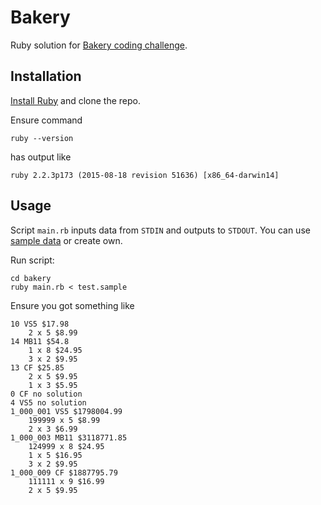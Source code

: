 # Bakery
Ruby solution for [Bakery coding challenge](Codingchallenge.pdf).

## Installation

[Install Ruby](https://www.ruby-lang.org/en/documentation/installation/) and
clone the repo.

Ensure command
```console
ruby --version
```
has output like
```console
ruby 2.2.3p173 (2015-08-18 revision 51636) [x86_64-darwin14]
```

## Usage

Script `main.rb` inputs data from `STDIN` and outputs to `STDOUT`. You can use
[sample data](test.sample) or create own.

Run script:
```console
cd bakery
ruby main.rb < test.sample
```

Ensure you got something like
```console
10 VS5 $17.98
    2 x 5 $8.99
14 MB11 $54.8
    1 x 8 $24.95
    3 x 2 $9.95
13 CF $25.85
    2 x 5 $9.95
    1 x 3 $5.95
0 CF no solution
4 VS5 no solution
1_000_001 VS5 $1798004.99
    199999 x 5 $8.99
    2 x 3 $6.99
1_000_003 MB11 $3118771.85
    124999 x 8 $24.95
    1 x 5 $16.95
    3 x 2 $9.95
1_000_009 CF $1887795.79
    111111 x 9 $16.99
    2 x 5 $9.95
```
